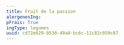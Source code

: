 ```yaml
---
title: Fruit de la passion
alergenesIng:
pFrais: True
ingType: legumes
uuid: cd72e629-0530-49a0-bc6c-11c82c059c87
---
```

